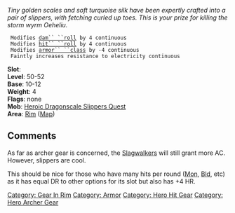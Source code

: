 *Tiny golden scales and soft turquoise silk have been expertly crafted
into a pair of slippers, with fetching curled up toes. This is your
prize for killing the storm wyrm Oeheliu.*

` Modifies `[`dam`` ``roll`](Damage_Roll.md "wikilink")` by 4 continuous`  
` Modifies `[`hit`` ``roll`](Hit_Roll.md "wikilink")` by 4 continuous`  
` Modifies `[`armor`` ``class`](Armor_Class.md "wikilink")` by -4 continuous`  
` Faintly increases resistance to electricity continuous`

**Slot**: <worn on feet>  
**Level**: 50-52  
**Base**: 10-12  
**Weight**: 4  
**Flags**: none  
**Mob**: [Heroic Dragonscale Slippers
Quest](Heroic_Dragonscale_Slippers_Quest "wikilink")  
**Area**: [ Rim](:Category:_Rim.md "wikilink")
([Map](Rim_Map.md "wikilink"))  

## Comments

As far as archer gear is concerned, the
[Slagwalkers](Slagwalkers "wikilink") will still grant more AC. However,
slippers are cool.

This should be nice for those who have many hits per round
([Mon](:Category:Monks.md "wikilink"),
[Bld](:Category:Bladedancers.md "wikilink"), etc) as it has equal DR to
other options for its slot but also has +4 HR.

[Category: Gear In Rim](Category:_Gear_In_Rim "wikilink") [Category:
Armor](Category:_Armor "wikilink") [Category: Hero Hit
Gear](Category:_Hero_Hit_Gear "wikilink") [Category: Hero Archer
Gear](Category:_Hero_Archer_Gear "wikilink")
